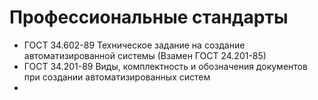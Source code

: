 # Профессиональные стандарты


- ГОСТ 34.602-89 Техническое задание на создание автоматизированной системы (Взамен ГОСТ 24.201-85)
- ГОСТ 34.201-89 Виды, комплектность и обозначения документов при создании автоматизированных систем
- 



